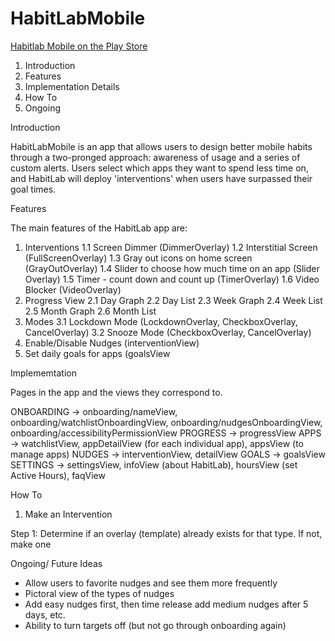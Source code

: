 # HabitLabMobile

[Habitlab Mobile on the Play Store](https://play.google.com/store/apps/details?id=com.stanfordhci.habitlab)

1. Introduction
2. Features
3. Implementation Details
4. How To
5. Ongoing 


Introduction

HabitLabMobile is an app that allows users to design better mobile habits through a two-pronged approach: awareness of usage and a series of custom alerts. Users select which apps they want to spend less time on, and HabitLab will deploy 'interventions' when users have surpassed their goal times. 

Features

The main features of the HabitLab app are:

1. Interventions
  1.1 Screen Dimmer (DimmerOverlay)
  1.2 Interstitial Screen (FullScreenOverlay)
  1.3 Gray out icons on home screen (GrayOutOverlay)
  1.4 Slider to choose how much time on an app (Slider Overlay)
  1.5 Timer - count down and count up (TimerOverlay)
  1.6 Video Blocker (VideoOverlay)
2. Progress View
  2.1 Day Graph
  2.2 Day List
  2.3 Week Graph
  2.4 Week List
  2.5 Month Graph
  2.6 Month List
3. Modes
  3.1 Lockdown Mode (LockdownOverlay, CheckboxOverlay, CancelOverlay)
  3.2 Snooze Mode (CheckboxOverlay, CancelOverlay)
4. Enable/Disable Nudges (interventionView)
5. Set daily goals for apps (goalsView
  
  
  
  Implememtation
  
  Pages in the app and the views they correspond to.
  
ONBOARDING -> onboarding/nameView, onboarding/watchlistOnboardingView, onboarding/nudgesOnboardingView,  onboarding/accessibilityPermissionView 
PROGRESS -> progressView
APPS -> watchlistView, appDetailView (for each individual app), appsView (to manage apps)
NUDGES -> interventionView, detailView
GOALS -> goalsView
SETTINGS -> settingsView, infoView (about HabitLab), hoursView (set Active Hours), faqView
 
  
 How To
 
 
 1. Make an Intervention


Step 1: Determine if an overlay (template) already exists for that type. If not, make one



Ongoing/ Future Ideas

- Allow users to favorite nudges and see them more frequently
- Pictoral view of the types of nudges 
- Add easy nudges first, then time release add medium nudges after 5 days, etc.
- Ability to turn targets off (but not go through onboarding again)
